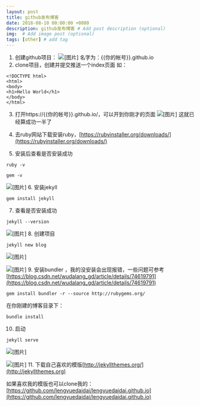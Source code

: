 ```yaml
---
layout: post
title: github发布博客
date: 2018-08-10 00:00:00 +0800
description: github发布博客 # Add post description (optional)
img:  # Add image post (optional)
tags: [other] # add tag
---
```


1. 创建github项目：
![[图片]](https://blog-pic-1257286366.cos.ap-chengdu.myqcloud.com/github%E5%8F%91%E5%B8%83%E5%8D%9A%E5%AE%A2/1.png)
名字为：{{你的帐号}}.github.io
2. clone项目，创建并提交推送一个index页面
如：

```
<!DOCTYPE html>
<html>
<body>
<h1>Hello World</h1>
</body>
</html>
```

3. 打开https://{{你的帐号}}.github.io/，可以开到你刚才的页面
![[图片]](https://blog-pic-1257286366.cos.ap-chengdu.myqcloud.com/github%E5%8F%91%E5%B8%83%E5%8D%9A%E5%AE%A2/2.png)
这就已经算成功一半了
4. 去ruby网站下载安装ruby，[https://rubyinstaller.org/downloads/](https://rubyinstaller.org/downloads/)

5. 安装后查看是否安装成功

```
ruby -v
```


```
gem -v
```

![[图片]](https://blog-pic-1257286366.cos.ap-chengdu.myqcloud.com/github%E5%8F%91%E5%B8%83%E5%8D%9A%E5%AE%A2/3.png)
6. 安装jekyll

```
gem install jekyll
```

7. 查看是否安装成功

```
jekyll --version
```

![[图片]](https://blog-pic-1257286366.cos.ap-chengdu.myqcloud.com/github%E5%8F%91%E5%B8%83%E5%8D%9A%E5%AE%A2/4.png)
8. 创建项目
```
jekyll new blog
```

![[图片]](https://blog-pic-1257286366.cos.ap-chengdu.myqcloud.com/github%E5%8F%91%E5%B8%83%E5%8D%9A%E5%AE%A2/5.png)

![[图片]](https://blog-pic-1257286366.cos.ap-chengdu.myqcloud.com/github%E5%8F%91%E5%B8%83%E5%8D%9A%E5%AE%A2/6.png)
9. 安装bundler ，我的没安装会出现报错，一些问题可参考[https://blog.csdn.net/wudalang_gd/article/details/74619791](https://blog.csdn.net/wudalang_gd/article/details/74619791)

```
gem install bundler -r --source http://rubygems.org/
```

在你刚建的博客目录下：
```
bundle install
```

10. 启动

```
jekyll serve
```

![[图片]](https://blog-pic-1257286366.cos.ap-chengdu.myqcloud.com/github%E5%8F%91%E5%B8%83%E5%8D%9A%E5%AE%A2/7.png)

![[图片]](https://blog-pic-1257286366.cos.ap-chengdu.myqcloud.com/github%E5%8F%91%E5%B8%83%E5%8D%9A%E5%AE%A2/8.png)
11. 下载自己喜欢的模版[http://jekyllthemes.org/](http://jekyllthemes.org)

如果喜欢我的模版也可以clone我的：[https://github.com/lengyuedaidai/lengyuedaidai.github.io](https://github.com/lengyuedaidai/lengyuedaidai.github.io)